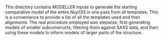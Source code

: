 This directory contains MODELLER inputs to generate the starting
comparative model of the entire Nup133 in one pass from all templates.
This is a convenience to provide a list of all the templates used and their
alignments. The real procedure employed was stepwise, first generating models of
smaller subconstructs, filtering them against SAXS data, and then using these
models to inform models of larger parts of the structure.
